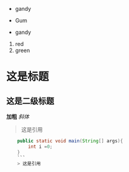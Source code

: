 * gandy  
- Gum
+ gandy


1. red
2. green

# 这是标题
## 这是二级标题
**加粗**
*斜体*
> 这是引用
```java
    public static void main(String[] args){
        int i =0;
    }
    ```
    > 这是引用